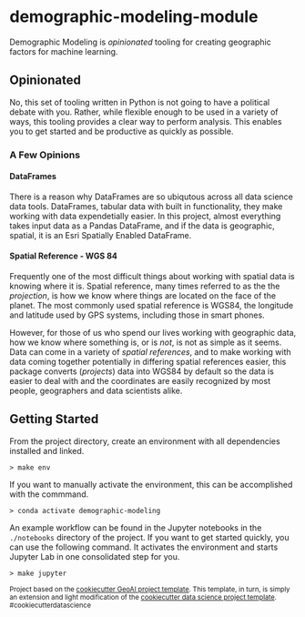 # demographic-modeling-module

Demographic Modeling is _opinionated_ tooling for creating geographic factors for machine learning.

## Opinionated

No, this set of tooling written in Python is not going to have a political debate with you. Rather, while flexible 
enough to be used in a variety of ways, this tooling provides a clear way to perform analysis. This enables you to
get started and be productive as quickly as possible.

### A Few Opinions

#### DataFrames

There is a reason why DataFrames are so ubiqutous across all data science data tools. DataFrames, tabular data with
built in functionality, they make working with data expendetially easier. In this project, almost everything takes 
input data as a Pandas DataFrame, and if the data is geographic, spatial, it is an Esri Spatially Enabled DataFrame.

#### Spatial Reference - WGS 84

Frequently one of the most difficult things about working with spatial data is knowing where it is. Spatial reference,
many times referred to as the the *projection*, is how we know where things are located on the face of the planet.
The most commonly used spatial reference is WGS84, the longitude and latitude used by GPS systems, including those in
smart phones. 

However, for those of us who spend our lives working with geographic data, how we know where something
is, or is *not*, is not as simple as it seems. Data can come in a variety of *spatial references*, and to make working
with data coming together potentially in differing spatial references easier, this package converts (*projects*) data
into WGS84 by default so the data is easier to deal with and the coordinates are easily recognized by most people,
geographers and data scientists alike.

## Getting Started

From the project directory, create an environment with all dependencies installed and linked.

```
> make env
```

If you want to manually activate the environment, this can be accomplished with the commmand.

```
> conda activate demographic-modeling
```

An example workflow can be found in the Jupyter notebooks in the `./notebooks` directory of the project. If you want 
to get started quickly, you can use the following command. It activates the environment and starts Jupyter Lab in
one consolidated step for you.

```
> make jupyter
```

<p><small>Project based on the <a target="_blank" href="https://github.com/knu2xs/cookiecutter-geoai">cookiecutter 
GeoAI project template</a>. This template, in turn, is simply an extension and light modification of the 
<a target="_blank" href="https://drivendata.github.io/cookiecutter-data-science/">cookiecutter data science 
project template</a>. #cookiecutterdatascience</small></p>

